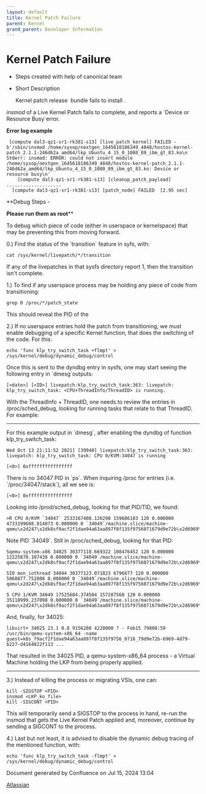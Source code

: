 ```yaml
---
layout: default
title: Kernel Patch Failure 
parent: Kernel
grand_parent: Developer Information
---
```


#  Kernel Patch Failure


- Steps created with help of canonical team 
  
- Short Description

  Kernel patch release  bundle fails to install .  
  
*insmod* of a Live Kernel Patch fails to complete, and reports a \`Device or Resource Busy\`error.

  
**Error log example**   
  




```
 [compute dal3-qz1-sr1-rk381-s13] [live_patch_kernel] FAILED - b'/sbin/insmod /home/sysop/nextgen_1645618186349_4848/hostos-kernel-patch_2.1.1-246d62a_amd64/lkp_Ubuntu_4_15_0_1080_89_ibm_gt_83.ko\n  Stderr: insmod: ERROR: could not insert module /home/sysop/nextgen_1645618186349_4848/hostos-kernel-patch_2.1.1-246d62a_amd64/lkp_Ubuntu_4_15_0_1080_89_ibm_gt_83.ko: Device or resource busy\n'
    [compute dal3-qz1-sr1-rk381-s13] [cleanup_patch_payload] ....................
  [compute dal3-qz1-sr1-rk381-s13] [patch_node] FAILED  [2.95 sec]
```

  


**Debug Steps \-  
  
**Please run them as root****

To debug which piece of code (either in userspace or kernelspace) that may be preventing this from moving forward.

  
0\.) Find the status of the \`transition\` feature in syfs, with:

  




```
cat /sys/kernel/livepatch/*/transition
```

If any of the livepatches in that sysfs directory report 1, then the transition isn't complete.

1\.) To find if any userspace process may be holding any piece of code from transitioning:

  




```
grep 0 /proc/*/patch_state
```

This should reveal the PID of the

2\.) If no userspace entries hold the patch from transitioning, we must enable debugging of a specific Kernel function, that does the switching of the code. For this:

  




```
echo 'func klp_try_switch_task +flmpt' > /sys/kernel/debug/dynamic_debug/control

```

Once this is sent to the dyndbg entry in sysfs, one may start seeing the following entry in \`dmesg\`outputs:

  




```
[<date>] [<ID>] livepatch:klp_try_switch_task:363: livepatch: klp_try_switch_task: <CPU+ThreadInfo/ThreadID> is running.
```

With the ThreadInfo \+ ThreadID, one needs to review the entries in /proc/sched\_debug, looking for running tasks that relate to that ThreadID. For example:

  




---

For this example output in \`dmesg\`, after enabling the dyndbg of function klp\_try\_switch\_task: 



```
Wed Oct 13 21:11:52 2021] [39940] livepatch:klp_try_switch_task:363: livepatch: klp_try_switch_task: CPU 0/KVM:34047 is running

[<0>] 0xffffffffffffffff
```

  


There is no 34047 PID in \`ps\`. When inquiring /proc for entries (i.e. \`/proc/34047/stack\`), all we see is:  
  




```
[<0>] 0xffffffffffffffff
```

Looking into /prod/sched\_debug, looking for that PID/TID, we found:

  




```
>R CPU 0/KVM `34047` 2533167408.126298 159686103 120 0.000000 4733199608.814073 0.000000 0 `34049`/machine.slice/machine-qemu\x2d247\x2dk8sf9acf2f1dae94a63aa897f8f135f9756071679d9e72b\x2d6969\x2d4d.scope/vcpu0
```

Note PID \`34049\`. Still in /proc/sched\_debug, looking for that PID:

  




```
Sqemu-system-x86 34025 30377118.669322 108476452 120 0.000000 12225870.107438 0.000000 0 `34049`/machine.slice/machine-qemu\x2d247\x2dk8sf9acf2f1dae94a63aa897f8f135f9756071679d9e72b\x2d6969\x2d4d.scope/emulator

SIO mon_iothread 34044 30377123.071823 6796877 120 0.000000 5068877.752808 0.000000 0 `34049`/machine.slice/machine-qemu\x2d247\x2dk8sf9acf2f1dae94a63aa897f8f135f9756071679d9e72b\x2d6969\x2d4d.scope/emulator

S CPU 1/KVM 34049 17525684.374504 157287568 120 0.000000 35118999.237098 0.000000 0 `34049`/machine.slice/machine-qemu\x2d247\x2dk8sf9acf2f1dae94a63aa897f8f135f9756071679d9e72b\x2d6969\x2d4d.scope/vcpu1
```

And, finally, for 34025:

  




```
libvirt+ 34025 23.1 0.8 9156208 4228000 ? - Feb15 79808:59 /usr/bin/qemu-system-x86_64 -name guest=k8s_f9acf2f1dae94a63aa897f8f135f9756_0716_79d9e72b-6969-4d79-b227-d4164822f113 ...
```

  


That resulted in the 34025 PID, a qemu\-system\-x86\_64 process \- a Virtual Machine holding the LKP from being properly applied.



---

  


3\.) Instead of killing the process or migrating VSIs, one can:

  




```
kill -SIGSTOP <PID>
insmod <LKP_ko_file>
kill -SIGCONT <PID>
```

This will temporarily send a SIGSTOP to the process in hand, re\-run the insmod that gets the Live Kernel Patch applied and, moreover, continue by sending a SIGCONT to the process.

  
  
4\.) Last but not least, it is advised to disable the dynamic debug tracing of the mentioned function, with:



```
echo 'func klp_try_switch_task -flmpt' > /sys/kernel/debug/dynamic_debug/control
```



 


Document generated by Confluence on Jul 15, 2024 13:04


[Atlassian](https://www.atlassian.com/)


 


